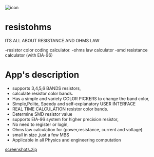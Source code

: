 ![icon](https://user-images.githubusercontent.com/45265245/114017902-49b31200-9875-11eb-848d-c90d1a55ea98.png)

# resistohms
ITS ALL ABOUT RESISTANCE AND OHMS LAW

-resistor color coding calculator.
-ohms law calculator
-smd resistance calculator (with EIA-96)

# App's description

- supports 3,4,5,6 BANDS resistors,
- calculate resistor color bands.
- Has a simple and variety COLOR PICKERS to change the band color,
- Simple,Polite, Speedy and self-explanatory USER INTERFACE
- REAL TIME CALCULATION resistor color bands.
- Determine SMD resistor value
- supports EIA-96 system for higher precision resistor,
- No need to register or login,
- Ohms law calculation for (power,resistance, current and voltage)
- small in size ,just a few MBS
- Applicable in all Physics and engineering computation


[screenshots.zip](https://github.com/Genialngash/Resitors-band-colors-and-ohms-law/files/6278177/screenshots.zip)




